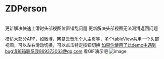# ZDPerson
<br>
更新解决快速上滑时头部视图位置错乱问题
更新解决头部视图无法测滑返回问题
<br/>


模仿大部分APP，如微博，网易云音乐个人主页等，多个tableView共用一个头部视图，可以左右滑动切换，可以点击特定按钮切换
如果你使用了此demo中遇到bug请邮箱联系我869373063@qq.com
看GIF演示吧
![image](https://github.com/zhaoduo/ZDPerson/blob/master/ZDPerson/image/person.gif)
